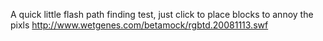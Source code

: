 A quick little flash path finding test, just click to place blocks to annoy the pixls http://www.wetgenes.com/betamock/rgbtd.20081113.swf